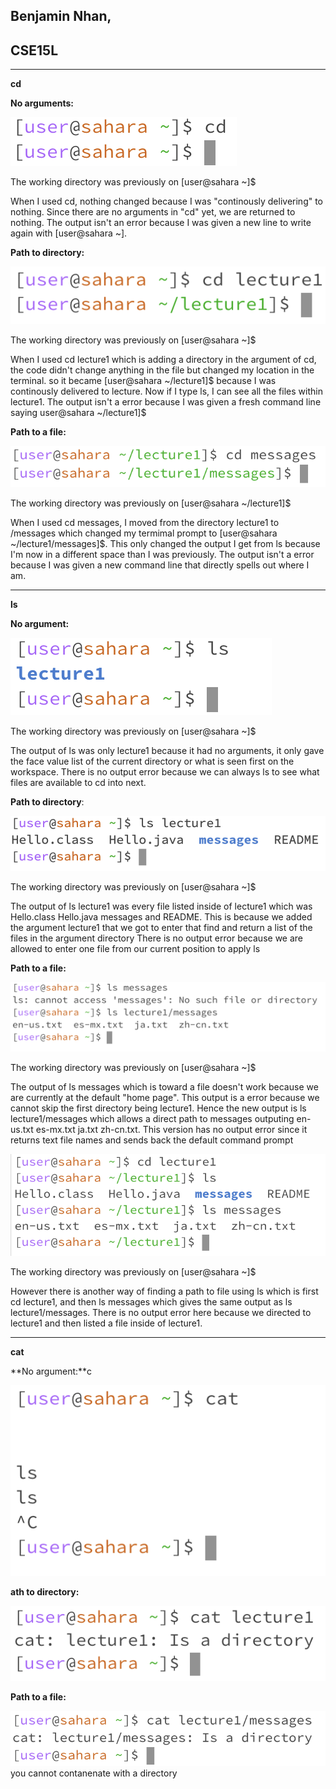 ## Benjamin Nhan, 
## CSE15L
---------------------
**cd**

**No arguments:**

![Image](cd1.png)

The working directory was previously on [user@sahara ~]$

When I used cd, nothing changed because I was "continously delivering" to nothing.
Since there are no arguments in "cd" yet, we are returned to nothing.
The output isn't an error because I was given a new line to write again with [user@sahara ~].

**Path to directory:**

![Image](cd2.png)

The working directory was previously on [user@sahara ~]$

When I used cd lecture1 which is adding a directory in the argument of cd, the code didn't change anything in the file but changed my location in the terminal. so it became [user@sahara ~/lecture1]$ because I was continously delivered to lecture. Now if I type ls, I can see all the files within lecture1.
The output isn't a error because I was given a fresh command line saying user@sahara ~/lecture1]$

**Path to a file:**

![Image](cd3.png)

The working directory was previously on [user@sahara ~/lecture1]$

When I used cd messages, I moved from the directory lecture1 to /messages which changed my termimal prompt to [user@sahara ~/lecture1/messages]$. This only changed the output I get from ls because I'm now in a different space than I was previously.
The output isn't a error because I was given a new command line that directly spells out where I am.

---------------------

**ls**

**No argument:**

![Image](ls1.png)

The working directory was previously on [user@sahara ~]$

The output of ls was only lecture1 because it had no arguments, it only gave the face value list of the current directory or what is seen first on the workspace.
There is no output error because we can always ls to see what files are available to cd into next.

**Path to directory**:

![Image](ls2.png)

The working directory was previously on [user@sahara ~]$

The output of ls lecture1 was every file listed inside of lecture1 which was  Hello.class  Hello.java  messages and  README. This is because we added the argument lecture1 that we got to enter that find and return a list of the files in the argument directory
There is no output error because we are allowed to enter one file from our current position to apply ls

**Path to a file:**

![Image](ls3.png)

The working directory was previously on [user@sahara ~]$

The output of ls messages which is toward a file doesn't work because we are currently at the default "home page". This output is a error because we cannot skip the first directory being lecture1. Hence the new output is ls lecture1/messages which allows a direct path to messages outputing en-us.txt  es-mx.txt  ja.txt  zh-cn.txt. This version has no output error since it returns text file names and sends back the default command prompt

![Image](ls3.5.png)

The working directory was previously on [user@sahara ~]$

However there is another way of finding a path to file using ls which is first cd lecture1, and then ls messages which gives the same output as ls lecture1/messages. There is no output error here because we directed to lecture1 and then listed a file inside of lecture1.

---------------------

**cat**

**No argument:**c

![Image](cat1.png)

**ath to directory:**

![Image](cat2.png)

**Path to a file:**

![Image](cat3.png)
you cannot contanenate with a directory 
